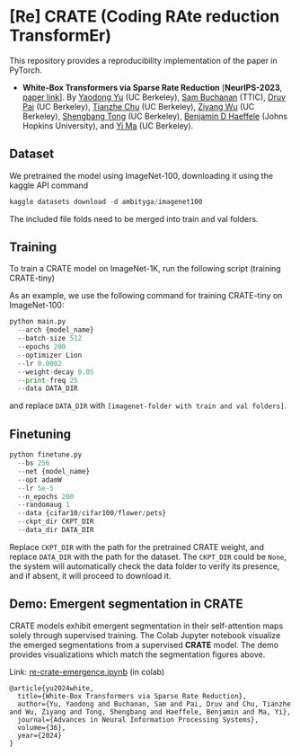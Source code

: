 # [Re] CRATE (Coding RAte reduction TransformEr)
This repository provides a reproducibility implementation of the paper in PyTorch.

- **White-Box Transformers via Sparse Rate Reduction** [**NeurIPS-2023**, [paper link](https://openreview.net/forum?id=THfl8hdVxH#)]. By [Yaodong Yu](https://yaodongyu.github.io) (UC Berkeley), [Sam Buchanan](https://sdbuchanan.com) (TTIC), [Druv Pai](https://druvpai.github.io) (UC Berkeley), [Tianzhe Chu](https://tianzhechu.com/) (UC Berkeley), [Ziyang Wu](https://robinwu218.github.io/) (UC Berkeley), [Shengbang Tong](https://tsb0601.github.io/petertongsb/) (UC Berkeley), [Benjamin D Haeffele](https://www.cis.jhu.edu/~haeffele/#about) (Johns Hopkins University), and [Yi Ma](http://people.eecs.berkeley.edu/~yima/) (UC Berkeley). 

## Dataset
We pretrained the model using ImageNet-100, downloading it using the kaggle API command
```python
kaggle datasets download -d ambityga/imagenet100
```
The included file folds need to be merged into train and val folders.

## Training
To train a CRATE model on ImageNet-1K, run the following script (training CRATE-tiny)

As an example, we use the following command for training CRATE-tiny on ImageNet-100:
```python
python main.py 
  --arch {model_name} 
  --batch-size 512 
  --epochs 200 
  --optimizer Lion 
  --lr 0.0002 
  --weight-decay 0.05 
  --print-freq 25 
  --data DATA_DIR
```
and replace `DATA_DIR` with `[imagenet-folder with train and val folders]`.


## Finetuning

```python
python finetune.py 
  --bs 256 
  --net {model_name}
  --opt adamW  
  --lr 5e-5 
  --n_epochs 200 
  --randomaug 1 
  --data {cifar10/cifar100/flower/pets}
  --ckpt_dir CKPT_DIR 
  --data_dir DATA_DIR
```
Replace `CKPT_DIR` with the path for the pretrained CRATE weight, and replace `DATA_DIR` with the path for the dataset. The `CKPT_DIR` could be `None`, the system will automatically check the data folder to verify its presence, and if absent, it will proceed to download it. 

## Demo: Emergent segmentation in CRATE

CRATE models exhibit emergent segmentation in their self-attention maps solely through supervised training.
The Colab Jupyter notebook visualize the emerged segmentations from a supervised **CRATE** model. The demo provides visualizations which match the segmentation figures above.

Link: [re-crate-emergence.ipynb](https://colab.research.google.com/drive/1sOv-VGFRGVo82rLq9QrmFodTP9E2Y5Nu?usp=sharing) (in colab)





```
@article{yu2024white,
  title={White-Box Transformers via Sparse Rate Reduction},
  author={Yu, Yaodong and Buchanan, Sam and Pai, Druv and Chu, Tianzhe and Wu, Ziyang and Tong, Shengbang and Haeffele, Benjamin and Ma, Yi},
  journal={Advances in Neural Information Processing Systems},
  volume={36},
  year={2024}
}
```

